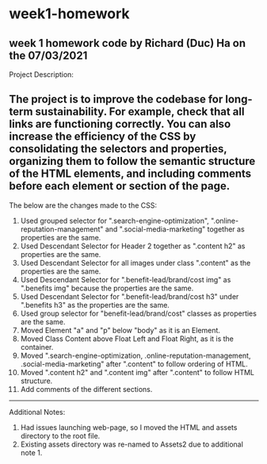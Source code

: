 # week1-homework
week 1 homework code by Richard (Duc) Ha on the 07/03/2021
-------------------------------------------------------------------------------------------------------
Project Description:

The project is to improve the codebase for long-term sustainability. For example, check that all links are functioning correctly. You can also increase the efficiency of the CSS by consolidating the selectors and properties, organizing them to follow the semantic structure of the HTML elements, and including comments before each element or section of the page.
-------------------------------------------------------------------------------------------------------
The below are the changes made to the CSS:

1) Used grouped selector for ".search-engine-optimization", ".online-reputation-management" and ".social-media-marketing" together as properties are the same.
2) Used Descendant Selector for Header 2 together as ".content h2" as properties are the same.
3) Used Descendant Selector for all images under class ".content" as the properties are the same.
4) Used Descendant Selector for ".benefit-lead/brand/cost img" as ".benefits img" because the properties are the same.
5) Used Descendant Selector for ".benefit-lead/brand/cost h3" under ".benefits h3" as the properties are the same.
6) Used group selector for "benefit-lead/brand/cost" classes as properties are the same.
7) Moved Element "a" and "p" below "body" as it is an Element.
8) Moved Class Content above Float Left and Float Right, as it is the container.
9) Moved ".search-engine-optimization, .online-reputation-management, .social-media-marketing" after ".content" to follow ordering of HTML.
10) Moved ".content h2" and ".content img" after ".content" to follow HTML structure.
11) Add comments of the different sections.
-------------------------------------------------------------------------------------------------------
Additional Notes:

1) Had issues launching web-page, so I moved the HTML and assets directory to the root file. 
2) Existing assets directory was re-named to Assets2 due to additional note 1.